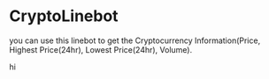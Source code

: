 # CryptoLinebot
you can use this linebot to get the Cryptocurrency Information(Price, Highest Price(24hr), Lowest Price(24hr), Volume). 

hi

